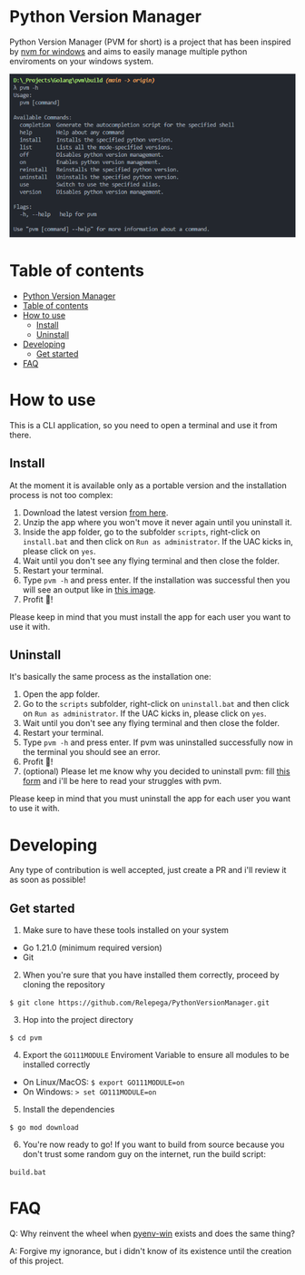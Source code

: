 # Python Version Manager

Python Version Manager (PVM for short) is a project that has been inspired by [nvm for windows](https://github.com/coreybutler/nvm-windows) and aims to easily manage multiple python enviroments on your windows system.

![](media/pvm.png)

# Table of contents

- [Python Version Manager](#python-version-manager)
- [Table of contents](#table-of-contents)
- [How to use](#how-to-use)
	- [Install](#install)
	- [Uninstall](#uninstall)
- [Developing](#developing)
	- [Get started](#get-started)
- [FAQ](#faq)

# How to use

This is a CLI application, so you need to open a terminal and use it from there.

## Install

At the moment it is available only as a portable version and the installation process is not too complex:

1. Download the latest version [from here](https://github.com/Relepega/PythonVersionManager/releases).
2. Unzip the app where you won't move it never again until you uninstall it.
3. Inside the app folder, go to the subfolder `scripts`, right-click on `install.bat` and then click on `Run as administrator`. If the UAC kicks in, please click on `yes`.
4. Wait until you don't see any flying terminal and then close the folder.
5. Restart your terminal.
6. Type `pvm -h` and press enter. If the installation was successful then you will see an output like in [this image](#python-version-manager).
7. Profit 🎉!

Please keep in mind that you must install the app for each user you want to use it with. 

## Uninstall

It's basically the same process as the installation one:

1. Open the app folder.
2. Go to the `scripts` subfolder, right-click on `uninstall.bat` and then click on `Run as administrator`. If the UAC kicks in, please click on `yes`.
3. Wait until you don't see any flying terminal and then close the folder.
4. Restart your terminal.
5. Type `pvm -h` and press enter. If pvm was uninstalled successfully now in the terminal you should see an error.
6. Profit 🎉!
7. (optional) Please let me know why you decided to uninstall pvm: fill [this form](https://github.com/Relepega/PythonVersionManager/issues/new) and i'll be here to read your struggles with pvm.

Please keep in mind that you must uninstall the app for each user you want to use it with. 

# Developing

Any type of contribution is well accepted, just create a PR and i'll review it as soon as possible!

## Get started

1. Make sure to have these tools installed on your system

- Go 1.21.0 (minimum required version)
- Git

2. When you're sure that you have installed them correctly, proceed by cloning the repository

`$ git clone https://github.com/Relepega/PythonVersionManager.git`

3. Hop into the project directory

`$ cd pvm`

4. Export the `GO111MODULE` Enviroment Variable to ensure all modules to be installed correctly

- On Linux/MacOS: `$ export GO111MODULE=on`
- On Windows: `> set GO111MODULE=on`

5. Install the dependencies

`$ go mod download`

6. You're now ready to go! If you want to build from source because you don't trust some random guy on the internet, run the build script:

`build.bat`

# FAQ

Q: Why reinvent the wheel when [pyenv-win](https://github.com/pyenv-win/pyenv-win) exists and does the same thing?

A: Forgive my ignorance, but i didn't know of its existence until the creation of this project.
